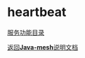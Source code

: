 # heartbeat

[服务功能目录](../../javamesh-agentcore/javamesh-agentcore-core/src/main/java/com/huawei/apm/core/service/heartbeat)

[定位 是什么]: todo
[功能 做什么]: todo
[使用方式 怎么做]: todo

[返回**Java-mesh**说明文档](../README.md)
